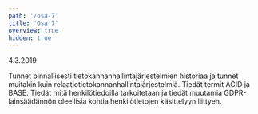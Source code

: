 ```yaml
---
path: '/osa-7'
title: 'Osa 7'
overview: true
hidden: true
---
```


<deadline>4.3.2019</deadline>


Tunnet pinnallisesti tietokannanhallintajärjestelmien historiaa ja tunnet muitakin kuin relaatiotietokannanhallintajärjestelmiä. Tiedät termit ACID ja BASE. Tiedät mitä henkilötiedoilla tarkoitetaan ja tiedät muutamia GDPR-lainsäädännön oleellisia kohtia henkilötietojen käsittelyyn liittyen.


<please-login></please-login>

<pages-in-this-section></pages-in-this-section>


<ab-study id="self_evaluation_k19_tikape">

<only-for-ab-group group=1>

<exercises-in-this-section ignore-quiz-tags="group-2,group-3"></exercises-in-this-section>

</only-for-ab-group>

<only-for-ab-group group=2>

<exercises-in-this-section ignore-quiz-tags="group-1,group-3"></exercises-in-this-section>

</only-for-ab-group>

<only-for-ab-group group=3>

<exercises-in-this-section ignore-quiz-tags="group-1,group-2"></exercises-in-this-section>

</only-for-ab-group>

</ab-study>
